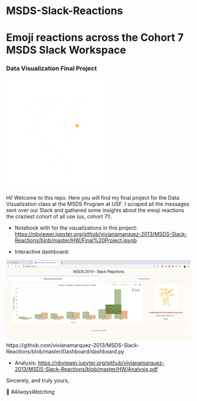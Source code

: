 # MSDS-Slack-Reactions

# Emoji reactions across the Cohort 7 MSDS Slack Workspace

### Data Visualization Final Project

<img src="https://github.com/vivianamarquez-2013/MSDS-Slack-Reactions/blob/master/Dashboard/leftshark.gif?raw=true">

Hi! Welcome to this repo. Here you will find my final project for the Data Visualization class at the MSDS Program at USF. I scraped all the messages sent over our Slack and gathered some insights about the emoji reactions the craziest cohort of all use (us, cohort 7!).

- Notebook with for the visualizations in this project:
https://nbviewer.jupyter.org/github/vivianamarquez-2013/MSDS-Slack-Reactions/blob/master/HW/Final%20Project.ipynb

- Interactive dashboard:
<img src="https://github.com/vivianamarquez-2013/MSDS-Slack-Reactions/blob/master/Dashboard/output1.png?raw=true">
https://github.com/vivianamarquez-2013/MSDS-Slack-Reactions/blob/master/Dashboard/dashboard.py

- Analysis:
https://nbviewer.jupyter.org/github/vivianamarquez-2013/MSDS-Slack-Reactions/blob/master/HW/Analysis.pdf


Sincerely, and truly yours,

👀 *#AlwaysWatching*
